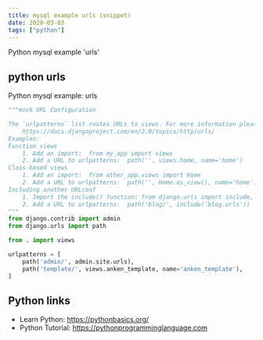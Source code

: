 ```yaml
---
title: mysql example urls (snippet)
date: 2020-03-03
tags: ["python"]
---
```

Python mysql example 'urls'


## python urls

Python mysql example: urls

```python
"""mock URL Configuration

The `urlpatterns` list routes URLs to views. For more information please see:
    https://docs.djangoproject.com/en/2.0/topics/http/urls/
Examples:
Function views
    1. Add an import:  from my_app import views
    2. Add a URL to urlpatterns:  path('', views.home, name='home')
Class-based views
    1. Add an import:  from other_app.views import Home
    2. Add a URL to urlpatterns:  path('', Home.as_view(), name='home')
Including another URLconf
    1. Import the include() function: from django.urls import include, path
    2. Add a URL to urlpatterns:  path('blog/', include('blog.urls'))
"""
from django.contrib import admin
from django.urls import path

from . import views

urlpatterns = [
    path('admin/', admin.site.urls),
    path('template/', views.anken_template, name='anken_template'),
]


```

## Python links

- Learn Python: https://pythonbasics.org/
- Python Tutorial: https://pythonprogramminglanguage.com

